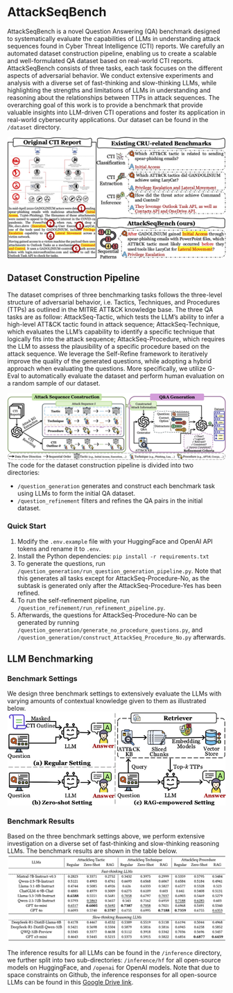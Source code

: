 # AttackSeqBench
AttackSeqBench is a novel Question Answering (QA) benchmark designed to systematically evaluate the capabilities of LLMs in understanding attack sequences found in Cyber Threat Intelligence (CTI) reports. We carefully an automated dataset construction pipeline, enabling us to create a scalable and well-formulated QA dataset based on real-world CTI reports. AttackSeqBench consists of three tasks, each task focuses on the different aspects of adversarial behavior. We conduct extensive experiments and analysis with
a diverse set of fast-thinking and slow-thinking LLMs, while highlighting the strengths and limitations of LLMs in understanding and reasoning about the relationships between TTPs in attack sequences. The overarching goal of this work is to provide a benchmark that provide valuable insights into LLM-driven CTI operations and foster its application in real-world cybersecurity applications. Our dataset can be found in the `/dataset` directory.

![motivation](https://raw.githubusercontent.com/Javiery3889/AttackSeqBench/refs/heads/main/images/motivation_graph.jpg)

## Dataset Construction Pipeline
The dataset comprises of three benchmarking tasks follows the three-level structure of adversarial behavior, i.e. Tactics, Techniques, and Procedures (TTPs) as outlined in the MITRE ATT&CK knowledge base. The three QA tasks are as follow: AttackSeq-Tactic, which tests the LLM’s ability to infer a high-level ATT&CK tactic found in attack sequence; AttackSeq-Technique, which evaluates the LLM’s capability to identify a specific technique that logically fits into the attack sequence; AttackSeq-Procedure, which requires the LLM to assess the plausibility of a specific procedure based on the attack sequence. We leverage the Self-Refine framework to iteratively improve the quality of the generated questions, while adopting a hybrid approach when evaluating the questions. More specifically, we utilize G-Eval to automatically evaluate the dataset and perform human evaluation on a random sample of our dataset.

![dataset](https://raw.githubusercontent.com/Javiery3889/AttackSeqBench/refs/heads/main/images/overall_structure.jpg)
The code for the dataset construction pipeline is divided into two directories: 
- `/question_generation` generates and construct each benchmark task using LLMs to form the initial QA dataset.
- `/question_refinement` filters and refines the QA pairs in the initial dataset.

### Quick Start
1. Modify the `.env.example` file with your HuggingFace and OpenAI API tokens and rename it to `.env`.
2. Install the Python dependencies: `pip install -r requirements.txt`
3. To generate the questions, run `/question_generation/run_question_generation_pipeline.py`. Note that this generates all tasks except for AttackSeq-Procedure-No, as the subtask is generated only after the AttackSeq-Procedure-Yes has been refined.
4. To run the self-refinement pipeline, run `/question_refinement/run_refinement_pipeline.py`.
5. Afterwards, the questions for AttackSeq-Procedure-No can be generated by running `/question_generation/generate_no_procedure_questions.py`, and `/question_generation/construct_AttackSeq_Procedure_No.py` afterwards.

## LLM Benchmarking
### Benchmark Settings
We design three benchmark settings to extensively evaluate the LLMs with varying amounts of contextual knowledge given to them as illustrated below.
![benchmark settings](https://raw.githubusercontent.com/Javiery3889/AttackSeqBench/refs/heads/main/images/benchmark_settings.jpg)
### Benchmark Results
Based on the three benchmark settings above, we perform extensive investigation on a diverse set of fast-thinking and slow-thinking reasoning LLMs. The benchmark results are shown in the table below.
![benchmark](https://github.com/Javiery3889/AttackSeqBench/blob/main/images/benchmark.png?raw=true)

The inference results for all LLMs can be found in the `/inference` directory, we further split into two sub-directories: `/inference/hf` for all open-source models on HuggingFace, and `/openai` for OpenAI models. Note that due to space constraints on Github, the inference responses for all open-source LLMs can be found in this [Google Drive link](https://drive.google.com/drive/folders/1KuQu0Dcy21_cxEW5wHl4XLLLaGeSljIQ?usp=sharing).
